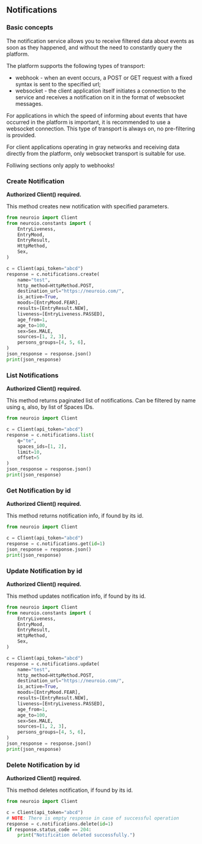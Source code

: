 ## Notifications

### Basic concepts

The notification service allows you to receive filtered data about events as soon as they happened, and without the need to constantly query the platform.

The platform supports the following types of transport:

* webhook - when an event occurs, a POST or GET request with a fixed syntax is sent to the specified url;
* websocket - the client application itself initiates a connection to the service and receives a notification on it in the format of websocket messages.

For applications in which the speed of informing about events that have occurred in the platform is important, it is recommended to use a websocket connection. This type of transport is always on, no pre-filtering is provided.

For client applications operating in gray networks and receiving data directly from the platform, only websocket transport is suitable for use.

Folliwing sections only apply to webhooks!

### Create Notification

__Authorized Client() required.__

This method creates new notification with specified parameters.

```python
from neuroio import Client
from neuroio.constants import (
    EntryLiveness,
    EntryMood,
    EntryResult,
    HttpMethod,
    Sex,
)

c = Client(api_token="abcd")
response = c.notifications.create(
    name="test",
    http_method=HttpMethod.POST,
    destination_url="https://neuroio.com/",
    is_active=True,
    moods=[EntryMood.FEAR],
    results=[EntryResult.NEW],
    liveness=[EntryLiveness.PASSED],
    age_from=1,
    age_to=100,
    sex=Sex.MALE,
    sources=[1, 2, 3],
    persons_groups=[4, 5, 6],
)
json_response = response.json()
print(json_response)
```

### List Notifications

__Authorized Client() required.__

This method returns paginated list of notifications. 
Can be filtered by name using `q`, also, by list of Spaces IDs.

```python
from neuroio import Client

c = Client(api_token="abcd")
response = c.notifications.list(
    q="te",
    spaces_ids=[1, 2],
    limit=10, 
    offset=5
)
json_response = response.json()
print(json_response)
```

### Get Notification by id

__Authorized Client() required.__

This method returns notification info, if found by its id.

```python
from neuroio import Client

c = Client(api_token="abcd")
response = c.notifications.get(id=1)
json_response = response.json()
print(json_response)
```

### Update Notification by id

__Authorized Client() required.__

This method updates notification info, if found by its id.

```python
from neuroio import Client
from neuroio.constants import (
    EntryLiveness,
    EntryMood,
    EntryResult,
    HttpMethod,
    Sex,
)

c = Client(api_token="abcd")
response = c.notifications.update(
    name="test",
    http_method=HttpMethod.POST,
    destination_url="https://neuroio.com/",
    is_active=True,
    moods=[EntryMood.FEAR],
    results=[EntryResult.NEW],
    liveness=[EntryLiveness.PASSED],
    age_from=1,
    age_to=100,
    sex=Sex.MALE,
    sources=[1, 2, 3],
    persons_groups=[4, 5, 6],
)
json_response = response.json()
print(json_response)
```

### Delete Notification by id

__Authorized Client() required.__

This method deletes notification, if found by its id.

```python
from neuroio import Client

c = Client(api_token="abcd")
# NOTE: There is empty response in case of successful operation
response = c.notifications.delete(id=1)
if response.status_code == 204:
    print("Notification deleted successfully.")
```
